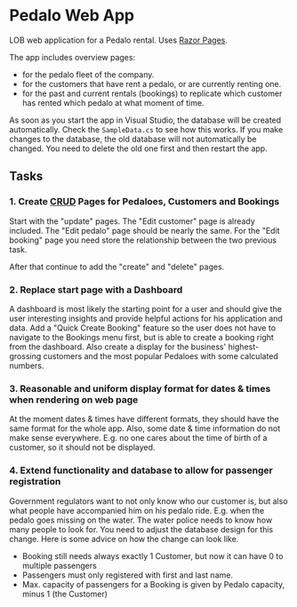 # Pedalo Web App

LOB web application for a Pedalo rental. Uses [Razor Pages](https://docs.microsoft.com/en-us/aspnet/core/tutorials/razor-pages/?view=aspnetcore-3.1).

The app includes overview pages:

- for the pedalo fleet of the company.
- for the customers that have rent a pedalo, or are currently renting one.
- for the past and current rentals (bookings) to replicate which customer has rented which pedalo at what moment of time.

As soon as you start the app in Visual Studio, the database will be created automatically. Check the `SampleData.cs` to see how this works. If you make changes to the database, the old database will not automatically be changed. You need to delete the old one first and then restart the app.

## Tasks

### 1. Create [CRUD](https://en.wikipedia.org/wiki/Create,_read,_update_and_delete) Pages for Pedaloes, Customers and Bookings

Start with the "update" pages. The "Edit customer" page is already included. The "Edit pedalo" page should be nearly the same. For the "Edit booking" page you need store the relationship between the two previous task.

After that continue to add the "create" and "delete" pages.
  
### 2. Replace start page with a Dashboard 

A dashboard is most likely the starting point for a user and should give the user interesting insights and provide helpful actions for his application and data. Add a "Quick Create Booking" feature so the user does not have to navigate to the Bookings menu first, but is able to create a booking right from the dashboard. Also create a display for the business' highest-grossing customers and the most popular Pedaloes with some calculated numbers.

### 3. Reasonable and uniform display format for dates & times when rendering on web page

At the moment dates & times have different formats, they should have the same format for the whole app. Also, some date & time information do not make sense everywhere. E.g. no one cares about the time of birth of a customer, so it should not be displayed.

### 4. Extend functionality and database to allow for passenger registration

Government regulators want to not only know who our customer is, but also what people have accompanied him on his pedalo ride. E.g. when the pedalo goes missing on the water. The water police needs to know how many people to look for. You need to adjust the database design for this change. Here is some advice on how the change can look like.

- Booking still needs always exactly 1 Customer, but now it can have 0 to multiple passengers
- Passengers must only registered with first and last name. 
- Max. capacity of passengers for a Booking is given by Pedalo capacity, minus 1 (the Customer)